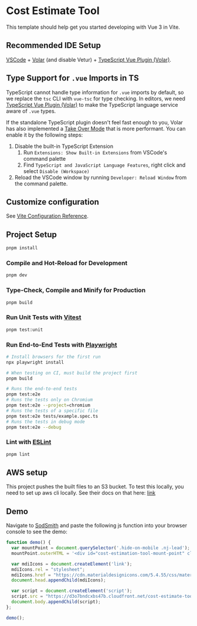 # Cost Estimate Tool

This template should help get you started developing with Vue 3 in Vite.

## Recommended IDE Setup

[VSCode](https://code.visualstudio.com/) + [Volar](https://marketplace.visualstudio.com/items?itemName=Vue.volar) (and disable Vetur) + [TypeScript Vue Plugin (Volar)](https://marketplace.visualstudio.com/items?itemName=Vue.vscode-typescript-vue-plugin).

## Type Support for `.vue` Imports in TS

TypeScript cannot handle type information for `.vue` imports by default, so we replace the `tsc` CLI with `vue-tsc` for type checking. In editors, we need [TypeScript Vue Plugin (Volar)](https://marketplace.visualstudio.com/items?itemName=Vue.vscode-typescript-vue-plugin) to make the TypeScript language service aware of `.vue` types.

If the standalone TypeScript plugin doesn't feel fast enough to you, Volar has also implemented a [Take Over Mode](https://github.com/johnsoncodehk/volar/discussions/471#discussioncomment-1361669) that is more performant. You can enable it by the following steps:

1. Disable the built-in TypeScript Extension
    1) Run `Extensions: Show Built-in Extensions` from VSCode's command palette
    2) Find `TypeScript and JavaScript Language Features`, right click and select `Disable (Workspace)`
2. Reload the VSCode window by running `Developer: Reload Window` from the command palette.

## Customize configuration

See [Vite Configuration Reference](https://vitejs.dev/config/).

## Project Setup

```sh
pnpm install
```

### Compile and Hot-Reload for Development

```sh
pnpm dev
```

### Type-Check, Compile and Minify for Production

```sh
pnpm build
```

### Run Unit Tests with [Vitest](https://vitest.dev/)

```sh
pnpm test:unit
```

### Run End-to-End Tests with [Playwright](https://playwright.dev)

```sh
# Install browsers for the first run
npx playwright install

# When testing on CI, must build the project first
pnpm build

# Runs the end-to-end tests
pnpm test:e2e
# Runs the tests only on Chromium
pnpm test:e2e --project=chromium
# Runs the tests of a specific file
pnpm test:e2e tests/example.spec.ts
# Runs the tests in debug mode
pnpm test:e2e --debug
```

### Lint with [ESLint](https://eslint.org/)

```sh
pnpm lint
```

## AWS setup

This project pushes the built files to an S3 bucket. To test this locally, you need to set up aws cli locally. See their docs on that here: [link](https://docs.aws.amazon.com/cli/latest/userguide/getting-started-install.html)

## Demo

Navigate to [SodSmith](https://sodsmith.com) and paste the following js function into your browser console to see the demo:

```js
function demo() {
  var mountPoint = document.querySelector('.hide-on-mobile .nj-lead');
  mountPoint.outerHTML = '<div id="cost-estimation-tool-mount-point" class="pr-4"></div>';

  var mdiIcons = document.createElement('link');
  mdiIcons.rel = "stylesheet";
  mdiIcons.href = "https://cdn.materialdesignicons.com/5.4.55/css/materialdesignicons.min.css";
  document.head.appendChild(mdiIcons);

  var script = document.createElement('script');
  script.src = "https://d3o7bndcxbs47b.cloudfront.net/cost-estimate-tool/index.js";
  document.body.appendChild(script);
};

demo();
```
